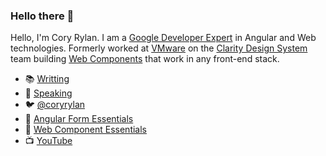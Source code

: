 ### Hello there 👋

<!--
**coryrylan/coryrylan** is a ✨ _special_ ✨ repository because its `README.md` (this file) appears on your GitHub profile.

Here are some ideas to get you started:

- 🔭 I’m currently working on ...
- 🌱 I’m currently learning ...
- 👯 I’m looking to collaborate on ...
- 🤔 I’m looking for help with ...
- 💬 Ask me about ...
- 📫 How to reach me: ...
- 😄 Pronouns: ...
- ⚡ Fun fact: ...
-->

Hello, I'm Cory Rylan. I am a [Google Developer Expert](https://developers.google.com/community/experts/directory/profile/profile-cory_rylan) in Angular and Web technologies. Formerly worked at [VMware](https://www.vmware.com/) on the [Clarity Design System](https://storybook.core.clarity.design/) team building [Web Components](https://webcomponent.dev) that work in any front-end stack.

- 📚 [Writting](https://coryrylan.com)
- 🎤 [Speaking](https://coryrylan.com/speaking)
- 🐦 [@coryrylan](https://twitter.com/coryrylan)
- 📕 [Angular Form Essentials](https://angularforms.dev)
- 📘 [Web Component Essentials](https://webcomponent.dev)
- 📺 [YouTube](https://www.youtube.com/channel/UC2psqmFgEHGQ3PnfUf1j8vw)
